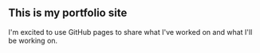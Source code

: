 ## This is my portfolio site

I'm excited to use GitHub pages to share what I've worked on and what I'll be working on.
